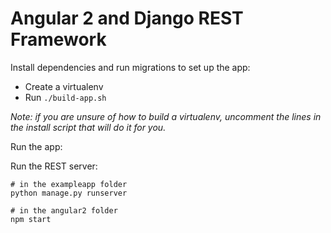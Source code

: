 # Angular 2 and Django REST Framework

Install dependencies and run migrations to set up the app:

- Create a virtualenv
- Run `./build-app.sh`

_Note: if you are unsure of how to build a virtualenv, uncomment the lines
in the install script that will do it for you._

Run the app:

Run the REST server:

```
# in the exampleapp folder
python manage.py runserver
```

```
# in the angular2 folder
npm start
```
